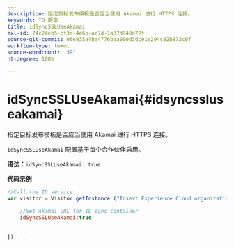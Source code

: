 ```yaml
---
description: 指定目标发布模板是否应当使用 Akamai 进行 HTTPS 连接。
keywords: ID 服务
title: idSyncSSLUseAkamai
exl-id: 74c24eb5-bf3d-4e6b-ac7d-1a37d940d77f
source-git-commit: 06e935a4ba4776baa900d3dc91e294c92b873c0f
workflow-type: tm+mt
source-wordcount: '39'
ht-degree: 100%

---
```


# idSyncSSLUseAkamai{#idsyncssluseakamai}

指定目标发布模板是否应当使用 Akamai 进行 HTTPS 连接。

`idSyncSSLUseAkamai` 配置基于每个合作伙伴启用。

**语法：**`idSyncSSLUseAkamai: true`

**代码示例**

```js
//Call the ID service 
var visitor = Visitor.getInstance ("Insert Experience Cloud organization ID here",{ 
 
    //Set Akamai URL for ID sync container 
    idSyncSSLUseAkamai:true 
 
    ... 
});
```

